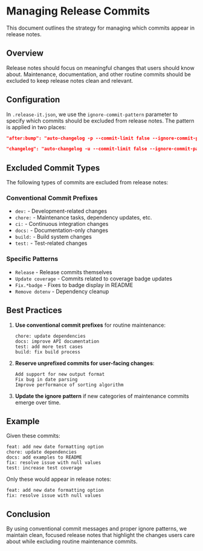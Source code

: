 # Managing Release Commits

This document outlines the strategy for managing which commits appear in release notes.

## Overview

Release notes should focus on meaningful changes that users should know about. Maintenance, documentation, and other routine commits should be excluded to keep release notes clean and relevant.

## Configuration

In `.release-it.json`, we use the `ignore-commit-pattern` parameter to specify which commits should be excluded from release notes. The pattern is applied in two places:

```json
"after:bump": "auto-changelog -p --commit-limit false --ignore-commit-pattern '^((dev|chore|ci|docs|build|test):|Release|Update coverage|Fix.*badge|Remove dotenv)'",

"changelog": "auto-changelog -u --commit-limit false --ignore-commit-pattern '^((dev|chore|ci|docs|build|test):|Release|Update coverage|Fix.*badge|Remove dotenv)' --stdout -t https://raw.githubusercontent.com/release-it/release-it/master/templates/changelog-compact.hbs"
```

## Excluded Commit Types

The following types of commits are excluded from release notes:

### Conventional Commit Prefixes
- `dev:` - Development-related changes
- `chore:` - Maintenance tasks, dependency updates, etc.
- `ci:` - Continuous integration changes
- `docs:` - Documentation-only changes
- `build:` - Build system changes
- `test:` - Test-related changes

### Specific Patterns
- `Release` - Release commits themselves
- `Update coverage` - Commits related to coverage badge updates
- `Fix.*badge` - Fixes to badge display in README
- `Remove dotenv` - Dependency cleanup

## Best Practices

1. **Use conventional commit prefixes** for routine maintenance:
   ```
   chore: update dependencies
   docs: improve API documentation
   test: add more test cases
   build: fix build process
   ```

2. **Reserve unprefixed commits for user-facing changes**:
   ```
   Add support for new output format
   Fix bug in date parsing
   Improve performance of sorting algorithm
   ```

3. **Update the ignore pattern** if new categories of maintenance commits emerge over time.

## Example

Given these commits:
```
feat: add new date formatting option
chore: update dependencies
docs: add examples to README
fix: resolve issue with null values
test: increase test coverage
```

Only these would appear in release notes:
```
feat: add new date formatting option
fix: resolve issue with null values
```

## Conclusion

By using conventional commit messages and proper ignore patterns, we maintain clean, focused release notes that highlight the changes users care about while excluding routine maintenance commits.